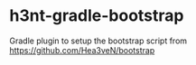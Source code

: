 # h3nt-gradle-bootstrap
Gradle plugin to setup the bootstrap script from https://github.com/Hea3veN/bootstrap
